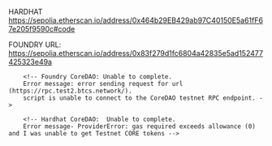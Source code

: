 HARDHAT
        https://sepolia.etherscan.io/address/0x464b29EB429ab97C40150E5a61fF67e205f9590c#code


<!--  -->
FOUNDRY
        URL: https://sepolia.etherscan.io/address/0x83f279d1fc6804a42835e5ad152477425323e49a

        <!-- Foundry CoreDAO: Unable to complete. 
        Error message: error sending request for url (https://rpc.test2.btcs.network/). 
        script is unable to connect to the CoreDAO testnet RPC endpoint. ->

        <!-- Hardhat CoreDAO:  Unable to complete.
        Error message- ProviderError: gas required exceeds allowance (0) and I was unable to get Testnet CORE tokens -->
